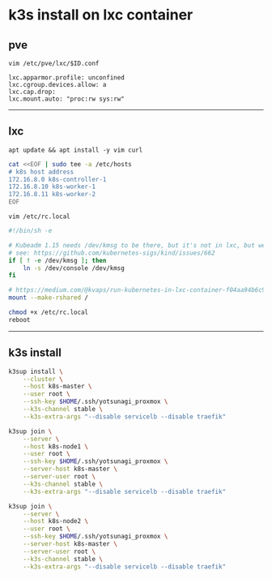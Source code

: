 # k3s install on lxc container
## pve
`vim /etc/pve/lxc/$ID.conf`
```
lxc.apparmor.profile: unconfined
lxc.cgroup.devices.allow: a
lxc.cap.drop:
lxc.mount.auto: "proc:rw sys:rw"
```

* * *

## lxc
`apt update && apt install -y vim curl`
```bash
cat <<EOF | sudo tee -a /etc/hosts
# k8s host address
172.16.8.0 k8s-controller-1
172.16.8.10 k8s-worker-1
172.16.8.11 k8s-worker-2
EOF
```

`vim /etc/rc.local`
```bash
#!/bin/sh -e

# Kubeadm 1.15 needs /dev/kmsg to be there, but it's not in lxc, but we can just use /dev/console instead
# see: https://github.com/kubernetes-sigs/kind/issues/662
if [ ! -e /dev/kmsg ]; then
    ln -s /dev/console /dev/kmsg
fi

# https://medium.com/@kvaps/run-kubernetes-in-lxc-container-f04aa94b6c9c
mount --make-rshared /
```

```bash
chmod +x /etc/rc.local
reboot
```

* * *

## k3s install
```bash
k3sup install \
    --cluster \
    --host k8s-master \
    --user root \
    --ssh-key $HOME/.ssh/yotsunagi_proxmox \
    --k3s-channel stable \
    --k3s-extra-args "--disable servicelb --disable traefik"
```

```bash
k3sup join \
    --server \
    --host k8s-node1 \
    --user root \
    --ssh-key $HOME/.ssh/yotsunagi_proxmox \
    --server-host k8s-master \
    --server-user root \
    --k3s-channel stable \
    --k3s-extra-args "--disable servicelb --disable traefik"
```

```bash
k3sup join \
    --server \
    --host k8s-node2 \
    --user root \
    --ssh-key $HOME/.ssh/yotsunagi_proxmox \
    --server-host k8s-master \
    --server-user root \
    --k3s-channel stable \
    --k3s-extra-args "--disable servicelb --disable traefik"
```
